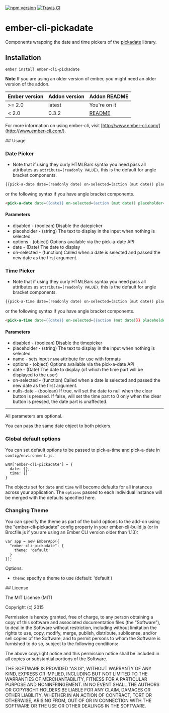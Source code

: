 [![npm version](https://badge.fury.io/js/ember-cli-pickadate.svg)](http://badge.fury.io/js/ember-cli-pickadate)
[![Travis CI](https://travis-ci.org/AddJam/ember-cli-pickadate.svg)](https://travis-ci.org/AddJam/ember-cli-pickadate)

# ember-cli-pickadate

Components wrapping the date and time pickers of the [pickadate](http://amsul.ca/pickadate.js) library.

## Installation

`ember install ember-cli-pickadate`

**Note**
If you are using an older version of ember, you might need an older version of the addon.

Ember version | Addon version | Addon README
--------------|---------------|--------------
>= 2.0        | latest        | You're on it
< 2.0         | 0.3.2         | [README](https://github.com/AddJam/ember-cli-pickadate/tree/58ae2d75e7fb8d3b96d9ba4a2882ff7af0772408)

For more information on using ember-cli, visit [http://www.ember-cli.com/](http://www.ember-cli.com/).

## Usage

### Date Picker
* Note that if using they curly HTMLBars syntax you need pass all attributes as `attribute=(readonly VALUE)`, this is the default for angle bracket components.
```html
{{pick-a-date date=(readonly date) on-selected=(action (mut date)) placeholder="Pick a date" options=(readonly extraPickadateOptions)}}
```

or the following syntax if you have angle bracket components.
```html
<pick-a-date date={{date}} on-selected=(action (mut date)) placeholder="Pick a date" options={{extraPickadateOptions}}>
```

#### Parameters
 * disabled - (boolean) Disable the datepicker
 * placeholder - (string) The text to display in the input when nothing is selected
 * options - (object) Options available via the pick-a-date API
 * date - (Date) The date to display
 * on-selected - (function) Called when a date is selected and passed the new date as the first argument.

### Time Picker

* Note that if using they curly HTMLBars syntax you need pass all attributes as `attribute=(readonly VALUE)`, this is the default for angle bracket components.
```html
{{pick-a-time date=(readonly date) on-selected=(action (mut date)) placeholder="Pick a time" options=(readonly extraPickadateOptions)}}
```

or the following syntax if you have angle bracket components.
```html
<pick-a-time date={{date}} on-selected={{action (mut date)}} placeholder="Pick a time" options={{extraPickadateOptions}} />
```

#### Parameters
 * disabled - (boolean) Disable the timepicker
 * placeholder - (string) The text to display in the input when nothing is selected
 * name - sets input `name` attribute for use with [formats](http://amsul.ca/pickadate.js/date/#formats)
 * options - (object) Options available via the pick-a-date API
 * date - (Date) The date to display (of which the time part will be displayed to the user)
 * on-selected - (function) Called when a date is selected and passed the new date as the first argument.
 * nulls-date - (boolean) If true, will set the date to null when the clear button is pressed.
                          If false, will set the time part to 0 only when the clear button is pressed, the date part is unaffected.

----------------------

All parameters are optional.

You can pass the same date object to both pickers.

### Global default options
You can set default options to be passed to pick-a-time and pick-a-date in `config/environment.js`.

```
ENV['ember-cli-pickadate'] = {
  date: {},
  time: {}
}
```

The objects set for `date` and `time` will become defaults for all instances across your application. The `options` passed to each individual instance will be merged with the defaults specified here.

### Changing Theme
You can specify the theme as part of the build options to the add-on using the "ember-cli-pickadate" config property in your ember-cli-build.js (or in Brocfile.js if you are using an Ember CLI version older than 1.13):

```
var app = new EmberApp({
  "ember-cli-pickadate": {
    theme: 'default'
  }
});
```

Options:

* `theme`: specify a theme to use (default: 'default')

## License

The MIT License (MIT)

Copyright (c) 2015

Permission is hereby granted, free of charge, to any person obtaining a copy of this software and associated documentation files (the "Software"), to deal in the Software without restriction, including without limitation the rights to use, copy, modify, merge, publish, distribute, sublicense, and/or sell copies of the Software, and to permit persons to whom the Software is furnished to do so, subject to the following conditions:

The above copyright notice and this permission notice shall be included in all copies or substantial portions of the Software.

THE SOFTWARE IS PROVIDED "AS IS", WITHOUT WARRANTY OF ANY KIND, EXPRESS OR IMPLIED, INCLUDING BUT NOT LIMITED TO THE WARRANTIES OF MERCHANTABILITY, FITNESS FOR A PARTICULAR PURPOSE AND NONINFRINGEMENT. IN NO EVENT SHALL THE AUTHORS OR COPYRIGHT HOLDERS BE LIABLE FOR ANY CLAIM, DAMAGES OR OTHER LIABILITY, WHETHER IN AN ACTION OF CONTRACT, TORT OR OTHERWISE, ARISING FROM, OUT OF OR IN CONNECTION WITH THE SOFTWARE OR THE USE OR OTHER DEALINGS IN THE SOFTWARE.

